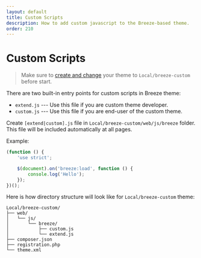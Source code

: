 ```yaml
---
layout: default
title: Custom Scripts
description: How to add custom javascript to the Breeze-based theme.
order: 210
---
```


# Custom Scripts

> Make sure to [create and change](/child-theme) your theme to `Local/breeze-custom`
> before start.

There are two built-in entry points for custom scripts in Breeze theme:

 -  `extend.js` --- Use this file if you are custom theme developer.
 -  `custom.js` --- Use this file if you are end-user of the custom theme.

Create `[extend|custom].js` file in `Local/breeze-custom/web/js/breeze` folder.
This file will be included automatically at all pages.

Example:

```js
(function () {
    'use strict';

    $(document).on('breeze:load', function () {
        console.log('Hello');
    });
})();
```

Here is how directory structure will look like for `Local/breeze-custom` theme:

```
Local/breeze-custom/
├── web/
│   └── js/
│       └── breeze/
│           ├── custom.js
│           └── extend.js
├── composer.json
├── registration.php
└── theme.xml
```
